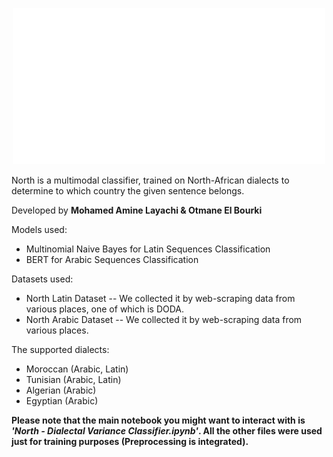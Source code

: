  
<p align="center"><img src="North Logo.png" alt="Logo" width="500"/></p>
North is a multimodal classifier, trained on North-African dialects to determine to which country the given sentence belongs.

Developed by
**Mohamed Amine Layachi & Otmane El Bourki**

Models used:
- Multinomial Naive Bayes for Latin Sequences Classification
- BERT for Arabic Sequences Classification

Datasets used:
- North Latin Dataset -- We collected it by web-scraping data from various places, one of which is DODA.
- North Arabic Dataset -- We collected it by web-scraping data from various places.

The supported dialects:
- Moroccan (Arabic, Latin)
- Tunisian (Arabic, Latin)
- Algerian (Arabic)
- Egyptian (Arabic)

**Please note that the main notebook you might want to interact with is _'North - Dialectal Variance Classifier.ipynb'_. All the other files were used just for training purposes (Preprocessing is integrated).**




